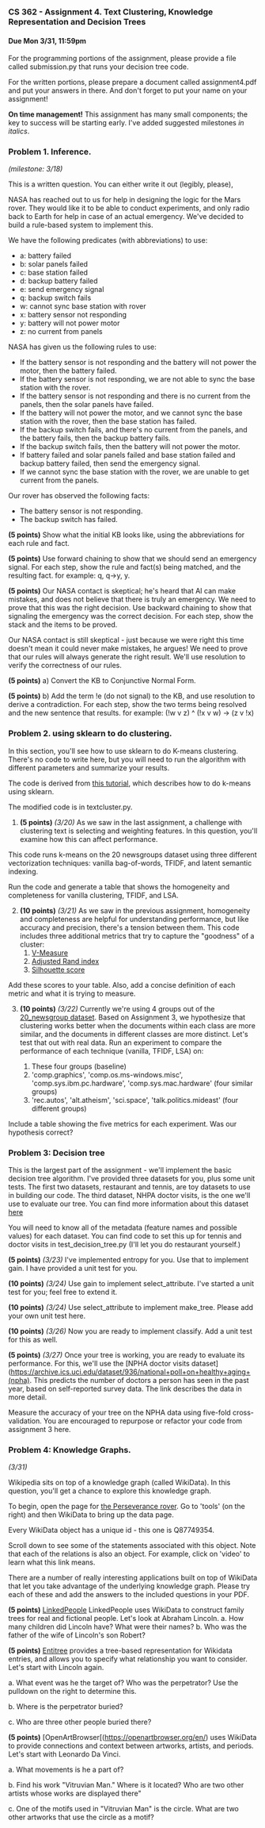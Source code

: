 ### CS 362 - Assignment 4. Text Clustering, Knowledge Representation and Decision Trees

#### Due Mon 3/31, 11:59pm

For the programming  portions of the assignment, please provide a file called submission.py 
that runs your decision tree code.

For the written portions, please prepare a document called assignment4.pdf and put your answers in there.
And don't forget to put your name on your assignment!

**On time management!** This assignment has many small components; the key to success will be starting early.
I've added suggested milestones _in italics_. 


### Problem 1. Inference.

*(milestone: 3/18)*

This is a written question. You can either write it out (legibly, please), 

NASA has reached out to us for help in designing the logic for the Mars rover. 
They would like it to be able to conduct experiments, and only radio back to Earth for help in case of an actual emergency. 
We've decided to build a rule-based system to implement this.

We have the following predicates (with abbreviations) to use:

- a: battery failed
- b: solar panels failed
- c: base station failed
- d: backup battery failed
- e: send emergency signal
- q: backup switch fails
- w: cannot sync base station with rover
- x: battery sensor not responding
- y: battery will not power motor
- z: no current from panels

NASA has given us the following rules to use:

- If the battery sensor is not responding and the battery will not power the motor, then the battery failed.
- If the battery sensor is not responding, we are not able to sync the base station with the rover.
- If the battery sensor is not responding and there is no current from the panels, then the solar panels have failed.
- If the battery will not power the motor, and we cannot sync the base station with the rover, then the base station has failed.
- If the backup switch fails, and there's no current from the panels, and the battery fails, then the backup battery fails.
- If the backup switch fails, then the battery will not power the motor.
- If battery failed and solar panels failed and base station failed and backup battery failed, then send the emergency signal.
- If we cannot sync the base station with the rover, we are unable to get current from the panels.

Our rover has observed the following facts:
- The battery sensor is not responding.
- The backup switch has failed.

**(5 points)**  Show what the initial KB looks like, using the abbreviations for each rule and fact.

**(5 points)**  Use forward chaining to show that we should send an emergency signal. 
For each step, show the rule and fact(s) being matched, and the resulting fact. for example: q, q->y, y.

**(5 points)**  Our NASA contact is skeptical; he's heard that AI can make mistakes, and does not believe that there is 
truly an emergency. We need to prove that this was the right decision. Use backward chaining to show that signaling the 
emergency was the correct decision. For each step, show the stack and the items to be proved.

Our NASA contact is still skeptical - just because we were right this time doesn't mean it could never make mistakes, 
he argues! We need to prove that our rules will always generate the right result. We'll use resolution to verify the 
correctness of our rules.

**(5 points)** a) Convert the KB to Conjunctive Normal Form.

**(5 points)**  b) Add the term !e (do not signal) to the KB, and use resolution to derive a contradiction. 
For each step, show the two terms being resolved and the new sentence that results. 
for example: (!w v z) ^ (!x v w) -> (z v !x)

### Problem 2. using sklearn to do clustering.

In this section, you'll see how to use sklearn to do K-means clustering.  
There's no code to write here, but you will need to run the algorithm with 
different parameters and summarize your results.

The code is derived from  [this tutorial](https://scikit-learn.org/stable/auto_examples/text/plot_document_clustering.html), which describes how to do 
k-means using sklearn.

The modified code is in textcluster.py.

1. **(5 points)** *(3/20)* As we saw in the last assignment, a challenge with 
clustering text is selecting and weighting features. In this question, 
you'll examine how this can affect performance.

This code runs k-means on the 20 newsgroups dataset using
three different vectorization techniques: vanilla bag-of-words, TFIDF, 
and latent semantic indexing.

Run the code and generate a table that shows the homogeneity and completeness for vanilla clustering, TFIDF, and LSA.

2. **(10 points)** *(3/21)* As we saw in the previous assignment, homogeneity and 
completeness are helpful for understanding performance, but like accuracy 
and precision, there's a tension between them. This code includes three 
additional metrics that try to capture the "goodness" of a cluster:
   1. [V-Measure](https://scikit-learn.org/stable/modules/generated/sklearn.metrics.v_measure_score.html)
   2. [Adjusted Rand index](https://en.wikipedia.org/wiki/Rand_index)
   3. [Silhouette score](https://en.wikipedia.org/wiki/Silhouette_(clustering))

Add these scores to your table. Also, add a concise definition of each metric and what it is trying to measure. 

3. **(10 points)** *(3/22)* Currently we're using 4 groups out of the [20_newsgroup dataset](https://scikit-learn.org/0.19/datasets/twenty_newsgroups.html). Based on Assignment 3, 
we hypothesize that clustering works better when the documents within each class are more similar, and the 
documents in different classes are more distinct. Let's test that out with real data. Run an experiment to 
compare the performance of each technique (vanilla, TFIDF, LSA) on:

   1. These four groups (baseline)
   2. 'comp.graphics', 'comp.os.ms-windows.misc', 'comp.sys.ibm.pc.hardware', 'comp.sys.mac.hardware' (four similar groups)
   3. 'rec.autos', 'alt.atheism', 'sci.space', 'talk.politics.mideast' (four different groups)
   
Include a table showing the five metrics for each experiment. Was our hypothesis correct?

### Problem 3: Decision tree 

This is the largest part of the assignment - we'll implement the basic decision tree algorithm. 
I've provided three datasets for you, plus some unit tests.
The first two datasets, restaurant and tennis, are toy datasets to use in building our code.
The third dataset, NHPA doctor visits, is the one we'll use to evaluate our tree. You can find more
information about this dataset [here](https://archive.ics.uci.edu/dataset/936/national+poll+on+healthy+aging+(npha))

You will need to know all of the metadata (feature names and possible values)
for each dataset. You can find code to set this up for tennis and doctor visits 
in test_decision_tree.py (I'll let you do restaurant yourself.)

**(5 points)**  *(3/23)* I've implemented entropy for you. 
 Use that to implement gain. I have provided a unit test for you. 

**(10 points)** *(3/24)* Use gain to implement select_attribute. I've started a unit test for you; 
feel free to extend it.

**(10 points)** *(3/24)* Use select_attribute to implement make_tree. Please add your own unit test here.

**(10 points)** *(3/26)* Now you are ready to implement classify. Add a unit test for this as well.

**(5 points)** *(3/27)* Once your tree is working, you are ready to evaluate its performance.
For this, we'll use the [NPHA doctor visits dataset](https://archive.ics.uci.edu/dataset/936/national+poll+on+healthy+aging+(npha). 
This predicts the number of doctors a person has seen in the past year, based on self-reported survey data. The link 
describes the data in more detail.

Measure the accuracy of your tree on the NPHA data 
using five-fold cross-validation. You are encouraged to 
repurpose or refactor your code from assignment 3 here.

### Problem 4: Knowledge Graphs.

*(3/31)*

Wikipedia sits on top of a knowledge graph (called WikiData). In this question, you'll get a chance to explore this 
knowledge graph.

To begin, open the page for [the Perseverance rover](https://en.wikipedia.org/wiki/Perseverance_(rover)). Go to 'tools' (on the right) and then WikiData to bring 
up the data page.

Every WikiData object has a unique id - this one is Q87749354. 

Scroll down to see some of the statements associated with this object. 
Note that each of the relations is also an object. For example, click on 'video' to learn what this link means.

There are a number of really interesting applications built on top of WikiData that let you
take advantage of the underlying knowledge graph. Please try each of these and add the answers
to the included questions in your PDF.

**(5 points)**  [LinkedPeople](https://linkedpeople.net/) LinkedPeople uses WikiData to 
construct family trees for real and fictional people. Let's look at Abraham Lincoln.
   a. How many children did Lincoln have? What were their names?
   b. Who was the father of the wife of Lincoln's son Robert?

**(5 points)** [Entitree](https://www.entitree.com) provides a tree-based representation for 
Wikidata entries, and allows you to specify what relationship you want to 
consider. Let's start with Lincoln again.
   
   a. What event was he the target of? Who was the perpetrator? Use the pulldown on the right to 
      determine this.
   
   b. Where is the perpetrator buried?
      
   c. Who are three other people buried there?

**(5 points)** [OpenArtBrowser[(https://openartbrowser.org/en/) uses WikiData to provide connections
and context between artworks, artists, and periods. Let's start with Leonardo Da Vinci.
   
   a. What movements is he a part of?
   
   b. Find his work "Vitruvian Man." Where is it located? Who are two other artists whose works 
   are displayed there"
   
   c. One of the motifs used in "Vitruvian Man" is the circle. What are two other
   artworks that use the circle as a motif? 


